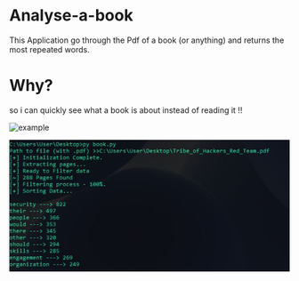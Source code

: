 # Analyse-a-book
This Application go through the Pdf of a book (or anything) and returns the most repeated words.

# Why?
so i can quickly see what a book is about instead of reading it !!

![example](https://user-images.githubusercontent.com/68897241/175662105-3b71be49-0622-4ce6-a2ad-45029ada12ef.JPG)

![alt text](https://github.com/0xRedTribe/Analyse-a-book/blob/master/images/example.JPG?raw=true)

